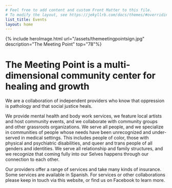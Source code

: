 ```yaml
---
# Feel free to add content and custom Front Matter to this file.
# To modify the layout, see https://jekyllrb.com/docs/themes/#overriding-theme-defaults
list_title: Events
layout: home
---
```


{% include heroImage.html url="/assets/themeetingpointsign.jpg" description="The Meeting Point" top="78"%}
# The Meeting Point is a multi-dimensional community center for healing and growth

We are a collaboration of independent providers who know that oppression is pathology and that social justice heals.

We provide mental health and body work services, we feature local artists and host community events, and we collaborate with community groups and other grassroots organizations. We serve all people, and we specialize in communities of people whose needs have been unrecognized and under-served in medical settings. This includes people of color, those with physical and psychiatric disabilities, and queer and trans people of all genders and identities. We serve all relationship and family structures, and we recognize that coming fully into our Selves happens through our connection to each other.

Our providers offer a range of services and take many kinds of insurance. Some services are available in Spanish. For services or other collaborations please keep in touch via this website, or find us on Facebook to learn more.
